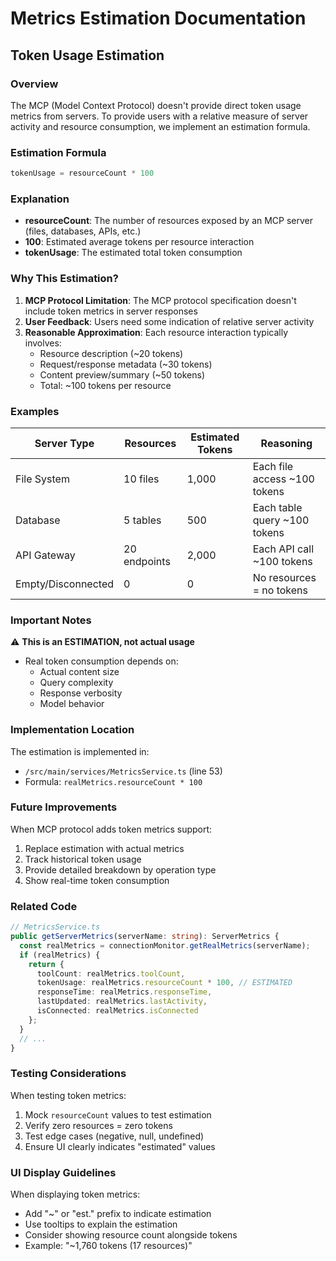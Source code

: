 # Metrics Estimation Documentation

## Token Usage Estimation

### Overview
The MCP (Model Context Protocol) doesn't provide direct token usage metrics from servers. To provide users with a relative measure of server activity and resource consumption, we implement an estimation formula.

### Estimation Formula

```typescript
tokenUsage = resourceCount * 100
```

### Explanation

- **resourceCount**: The number of resources exposed by an MCP server (files, databases, APIs, etc.)
- **100**: Estimated average tokens per resource interaction
- **tokenUsage**: The estimated total token consumption

### Why This Estimation?

1. **MCP Protocol Limitation**: The MCP protocol specification doesn't include token metrics in server responses
2. **User Feedback**: Users need some indication of relative server activity
3. **Reasonable Approximation**: Each resource interaction typically involves:
   - Resource description (~20 tokens)
   - Request/response metadata (~30 tokens)
   - Content preview/summary (~50 tokens)
   - Total: ~100 tokens per resource

### Examples

| Server Type | Resources | Estimated Tokens | Reasoning |
|------------|-----------|------------------|-----------|
| File System | 10 files | 1,000 | Each file access ~100 tokens |
| Database | 5 tables | 500 | Each table query ~100 tokens |
| API Gateway | 20 endpoints | 2,000 | Each API call ~100 tokens |
| Empty/Disconnected | 0 | 0 | No resources = no tokens |

### Important Notes

⚠️ **This is an ESTIMATION, not actual usage**
- Real token consumption depends on:
  - Actual content size
  - Query complexity
  - Response verbosity
  - Model behavior

### Implementation Location

The estimation is implemented in:
- `/src/main/services/MetricsService.ts` (line 53)
- Formula: `realMetrics.resourceCount * 100`

### Future Improvements

When MCP protocol adds token metrics support:
1. Replace estimation with actual metrics
2. Track historical token usage
3. Provide detailed breakdown by operation type
4. Show real-time token consumption

### Related Code

```typescript
// MetricsService.ts
public getServerMetrics(serverName: string): ServerMetrics {
  const realMetrics = connectionMonitor.getRealMetrics(serverName);
  if (realMetrics) {
    return {
      toolCount: realMetrics.toolCount,
      tokenUsage: realMetrics.resourceCount * 100, // ESTIMATED
      responseTime: realMetrics.responseTime,
      lastUpdated: realMetrics.lastActivity,
      isConnected: realMetrics.isConnected
    };
  }
  // ...
}
```

### Testing Considerations

When testing token metrics:
1. Mock `resourceCount` values to test estimation
2. Verify zero resources = zero tokens
3. Test edge cases (negative, null, undefined)
4. Ensure UI clearly indicates "estimated" values

### UI Display Guidelines

When displaying token metrics:
- Add "~" or "est." prefix to indicate estimation
- Use tooltips to explain the estimation
- Consider showing resource count alongside tokens
- Example: "~1,760 tokens (17 resources)"
